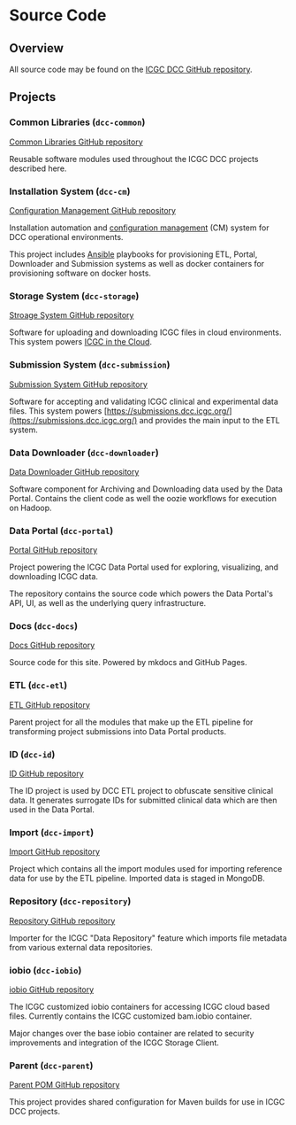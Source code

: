 # Source Code

## Overview

All source code may be found on the [ICGC DCC GitHub repository](https://github.com/icgc-dcc).

## Projects

### Common Libraries (`dcc-common`)
[Common Libraries GitHub repository](https://github.com/icgc-dcc/dcc-common)

Reusable software modules used throughout the ICGC DCC projects described here.

### Installation System (`dcc-cm`)
[Configuration Management GitHub repository](https://github.com/icgc-dcc/dcc-cm)

Installation automation and [configuration management](https://www.wikiwand.com/en/Configuration_management) (CM) system for DCC operational environments.

This project includes [Ansible](https://www.ansible.com/) playbooks for provisioning ETL, Portal, Downloader and Submission systems as well
as docker containers for provisioning software on docker hosts.

### Storage System (`dcc-storage`)
[Stroage System GitHub repository](https://github.com/icgc-dcc/dcc-storage)

Software for uploading and downloading ICGC files in cloud environments. This system powers [ICGC in the Cloud](/cloud/about/).

### Submission System (`dcc-submission`)
[Submission System GitHub repository](https://github.com/icgc-dcc/dcc-submission)

Software for accepting and validating ICGC clinical and experimental data files. This system powers [https://submissions.dcc.icgc.org/](https://submissions.dcc.icgc.org/) and provides the main input to the ETL system.

### Data Downloader (`dcc-downloader`)
[Data Downloader GitHub repository](https://github.com/icgc-dcc/dcc-downloader)

Software component for Archiving and Downloading data used by the Data Portal. Contains the client code as well the oozie
workflows for execution on Hadoop.

### Data Portal (`dcc-portal`)
[Portal GitHub repository](https://github.com/icgc-dcc/dcc-portal)

Project powering the ICGC Data Portal used for exploring, visualizing, and downloading ICGC data.

The repository contains the source code which powers the Data Portal's API, UI, as well as the underlying query infrastructure.

### Docs (`dcc-docs`)
[Docs GitHub repository](https://github.com/icgc-dcc/dcc-docs)

Source code for this site. Powered by mkdocs and GitHub Pages.

### ETL (`dcc-etl`)
[ETL GitHub repository](https://github.com/icgc-dcc/dcc-etl)

Parent project for all the modules that make up the ETL pipeline for transforming project submissions into Data Portal products.

### ID (`dcc-id`)
[ID GitHub repository](https://github.com/icgc-dcc/dcc-id)

The ID project is used by DCC ETL project to obfuscate sensitive clinical data. It generates surrogate IDs for submitted clinical
data which are then used in the Data Portal.

### Import (`dcc-import`)
[Import GitHub repository](https://github.com/icgc-dcc/dcc-import)

Project which contains all the import modules used for importing reference data for use by the ETL pipeline. Imported data
is staged in MongoDB.

### Repository (`dcc-repository`)
[Repository GitHub repository](https://github.com/icgc-dcc/dcc-repository)

Importer for the ICGC "Data Repository" feature which imports file metadata from various external data repositories.

### iobio (`dcc-iobio`)
[iobio GitHub repository](https://github.com/icgc-dcc/dcc-iobio)

The ICGC customized iobio containers for accessing ICGC cloud based files. Currently contains the
ICGC customized bam.iobio container.

Major changes over the base iobio container are related to security improvements and integration of
the ICGC Storage Client.

### Parent (`dcc-parent`)
[Parent POM GitHub repository](https://github.com/icgc-dcc/dcc-parent)

This project provides shared configuration for Maven builds for use in ICGC DCC projects.
